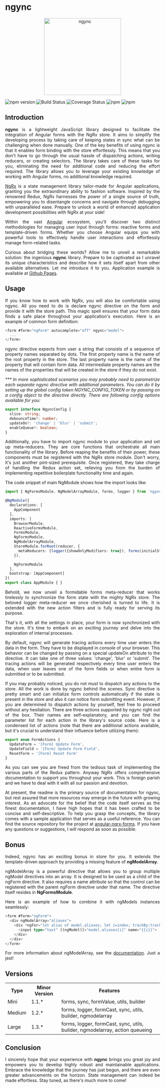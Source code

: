 <h1>ngync</h1>

<p align="center">
  <img src="https://raw.githubusercontent.com/oleksii-shepel/angular-ngrx-forms/master/projects/ngync/src/maskot.png" alt="ngync" width="250"/>
</p>

  ![npm version](https://badge.fury.io/js/ngync.svg)
  ![Build Status](https://github.com/oleksii-shepel/angular-ngrx-forms/workflows/build/badge.svg)
  ![Coverage Status](https://coveralls.io/repos/github/oleksii-shepel/angular-ngrx-forms/badge.svg?branch=master)
  ![npm](https://img.shields.io/npm/dt/ngync.svg)
  ![npm](https://img.shields.io/npm/l/ngync.svg)

<h2>Introduction</h2>
<p>

</p>
<p align="justify">
<b>ngync</b> is a lightweight JavaScript library designed to facilitate the integration of Angular forms with the NgRx store. It aims to simplify the developing process by taking care of keeping states in sync what can be challenging when done manually. One of the key benefits of using ngync is that it enables form binding with the store effortlessly. This means that you don't have to go through the usual hassle of dispatching actions, writing reducers, or creating selectors. The library takes care of these tasks for you, eliminating the need for additional code and reducing the effort required. The library allows you to leverage your existing knowledge of working with Angular forms, no additional knowledge required.
</p>
<p align="justify">
<a href="https://ngrx.io/">NgRx</a> is a state management library tailor-made for Angular applications, granting you the extraordinary ability to fashion software. Inspired by the renowned Redux, NgRx harnesses the power of a single source of truth, empowering you to disentangle concerns and navigate through debugging with unparalleled ease. Prepare to unlock a world of enhanced application development possibilities with NgRx at your side!
</p>
<p align="justify">
Within the vast <a href="https://angular.io/">Angular</a> ecosystem, you'll discover two distinct methodologies for managing user input through forms: reactive forms and template-driven forms. Whether you choose Angular equips you with powerful tools to effectively handle user interactions and effortlessly manage form-related tasks.
</p>
<p align="justify">
Curious about bridging these worlds? Allow me to unveil a remarkable solution: the ingenious <b>ngync</b> library. Prepare to be captivated as I unravel its unique characteristics and describe how it sets itself apart from other available alternatives. Let me introduce it to you. Application example is available at <a href="https://oleksii-shepel.github.io/angular-ngrx-forms/">Github Pages</a>.</p>
<h2>Usage</h2>
<p align="justify">
If you know how to work with NgRx, you will also be comfortable using ngync. All you need to do is declare ngync directive on the form and provide it with the store path. This magic spell ensures that your form data finds a safe place throughout your application's execution. Here is an example of common form definition:
</p>

```typescript
<form #form="ngForm" autocomplete="off" ngync="model">
  ...
</form>
```

<p align="justify">
ngync directive expects from user a string that consists of a sequence of property names separated by dots. The first property name is the name of the root property in the store. The last property name is the name of the property that will contain form data. All intermediate property names are the names of the properties that will be created in the store if they do not exist.
</p>
<p align="justify">
<i>*** In more sophisticated scenarios you may probably need to parametrize each separate ngync directive with additional parameters. You can do it by setting up the global config token NGYNC_CONFIG_TOKEN or by passing on a config object to the directive directly. There are following config options available for you:</i>
</p>

```typescript
export interface NgyncConfig {
  slice: string;
  debounceTime?: number;
  updateOn?: 'change' | 'blur' | 'submit';
  enableQueue?: boolean;
}
```
<p align="justify">
Additionally, you have to import ngync module to your application and set up meta-reducers. They are core functions that orchestrate all main functionality of the library. Before reaping the benefits of their power, these components must be registered with the NgRx store module. Don't worry, it's just another pint-sized prerequisite. Once registered, they take charge of handling the Redux action set, relieving you from the burden of implementing repetitive boilerplate functionality time and again.
</p>
<p align="justify">
The code snippet of main NgModule shows how the import looks like:
</p>

```typescript
import { NgFormsModule, NgModelArrayModule, forms, logger } from 'ngync';

@NgModule({
  declarations: [
    AppComponent
  ],
  imports: [
    BrowserModule,
    ReactiveFormsModule,
    FormsModule,
    NgFormsModule,
    NgModelArrayModule,
    StoreModule.forRoot(reducer, {
      metaReducers: [logger({showOnlyModifiers: true}), forms(initialState)]
    }),

    NgFormsModule
  ],
  bootstrap: [AppComponent]
})
export class AppModule { }
```

<p align="justify">
Behold, we now unveil a formidable forms meta-reducer that works tirelessly to synchronize the form state with the mighty NgRx store. The beloved logger meta-reducer we once cherished is turned to life. It is extended with the new action filters and is fully ready for serving its purpose.
</p>
<p align="justify">
That's it, with all the settings in place, your form is now synchronized with the store. It's time to embark on an exciting journey and delve into the exploration of internal processes.
</p>
<p align="justify">
By default, ngync will generate tracing actions every time user enters the data in the form. They have to be displayed in console of your browser. This behavior can be changed by passing on a special updateOn attribute to the directive. It can take one of three values: 'change', 'blur' or 'submit'. The tracing actions will be generated respectively every time user enters the data, when user leaves one of the form fields or when entire form is submitted or to be submitted.
</p>
<p align="justify">
If you may probably noticed, you do not must to dispatch any actions to the store. All the work is done by ngync behind the scenes. Sync directive is pretty smart and can initialize form controls automatically if the state is present in the store and also it can notice form submitting event. However, if you are determined to dispatch actions by yourself, feel free to proceed without any hesitation. There are three actions supported by ngync right out of the box. Their names are self-explanatory, and you can find the parameter list for each action in the library's source code. Here is a condensed list of actions (note that there are additional actions available, but it's crucial to understand their influence before utilizing them):
</p>

```typescript
export enum FormActions {
  UpdateForm = '[Form] Update Form',
  UpdateField = '[Form] Update Form Field',
  ResetForm = '[Form] Reset Form'
}
```

<p align="justify">
As you can see you are freed from the tedious task of implementing the various parts of the Redux pattern. Anyway NgRx offers comprehensive documentation to support you throughout your work. This is foreign parish and we have to deal with it with all our passion and devotion.
</p>
<p align="justify">
At present, the readme is the primary source of documentation for ngync, but rest assured that more resources may emerge in the future with growing interest. As an advocate for the belief that the code itself serves as the finest documentation, I have high hopes that it has been crafted to be concise and self-descriptive. To help you grasp the concepts, the library comes with a sample application that serves as a useful reference. You can find the source repository for the project at <a href="https://github.com/oleksii-shepel/angular-ngrx-forms.git">angular-ngrx-forms</a>. If you have any questions or suggestions, I will respond as soon as possible.
</p>
<h2>Bonus</h2>
<p align="justify">
Indeed, ngync has an exciting bonus in store for you. It extends the template-driven approach by providing a missing feature of <b>ngModelArray</b>.
</p>
<p align="justify">
ngModelArray is a powerful directive that allows you to group multiple ngModel directives into an array. It is designed to be used as a child of the ngForm directive. It also requires a name attribute so that the control can be registered with the parent ngForm directive under that name. The directive itself resides in <b>NgFormsModule</b>.
</p>
<p align="justify">
Here is an example of how to combine it with ngModels instances seamlessly:
</p>

```typescript
<form #form="ngForm">
  <div ngModelArray="aliases">
    <div *ngFor="let alias of model.aliases; let i=index; trackBy:trackById;">
      <input type="text" [(ngModel)]="model.aliases[i]" name="{{i}}">
    </div>
  </div>
</form>
```

<p align="justify">
For more information about ngModelArray, see the <a href="https://angular.io/api/forms/NgModelArray">documentation</a>. Just a jest!
</p>
<h2>Versions</h2>
<table>
  <tr>
    <th>Type</th>
    <th>Minor Version</th>
    <th>Features</th>
  </tr>
  <tr>
    <td>Mini</td>
    <td>1.1.*</td>
    <td>forms, sync, formValue, utils, builder</td>
  </tr>
  <tr>
    <td>Medium</td>
    <td>1.2.*</td>
    <td>forms, logger, formCast, sync, utils, builder, ngmodelarray</td>
  </tr>
  <tr>
    <td>Large</td>
    <td>1.3.*</td>
    <td>forms, logger, formCast, sync, utils, builder, ngmodelarray, action queueing</td>
  </tr>
</table>
<h2>Conclusion</h2>
<p align="justify">
I sincerely hope that your experience with <b>ngync</b> brings you great joy and empowers you to develop highly robust and maintainable applications. Embrace the knowledge that the journey has just begun, and there are even greater advancements on the horizon. State management can indeed be made effortless. Stay tuned, as there's much more to come!
</p>

